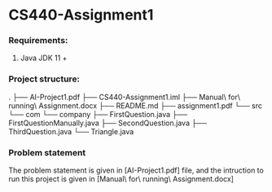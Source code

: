 # CS440-Assignment1

### Requirements:
1) Java JDK 11 + 

### Project structure:
.
├── AI-Project1.pdf
├── CS440-Assignment1.iml
├── Manual\ for\ running\ Assignment.docx
├── README.md
├── assignment1.pdf
└── src
    └── com
        └── company
            ├── FirstQuestion.java
            ├── FirstQuestionManually.java
            ├── SecondQuestion.java
            ├── ThirdQuestion.java
            └── Triangle.java


### Problem statement
The problem statement is given in [AI-Project1.pdf] file, and the intruction to run this project is given in [Manual\ for\ running\ Assignment.docx]

